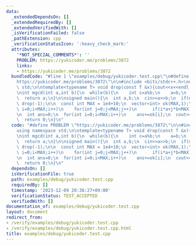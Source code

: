 ```yaml
---
data:
  _extendedDependsOn: []
  _extendedRequiredBy: []
  _extendedVerifiedWith: []
  _isVerificationFailed: false
  _pathExtension: cpp
  _verificationStatusIcon: ':heavy_check_mark:'
  attributes:
    '*NOT_SPECIAL_COMMENTS*': ''
    PROBLEM: https://yukicoder.me/problems/3872
    links:
    - https://yukicoder.me/problems/3872
  bundledCode: "#line 1 \"examples/debug/yukicoder.test.cpp\"\n#define PROBLEM \"\
    https://yukicoder.me/problems/3872\"\n\n#include <bits/stdc++.h>\nusing namespace\
    \ std;\n\ntemplate<typename T> void drop(const T &x){cout<<x<<endl;exit(0);}\n\
    \nint mgcd(int a,int b){\n  while(b){\n    int c=a%b;\n    a=b;\n    b=c;\n  }\n\
    \  return a;\n}\n\nsigned main(){\n  int a,b;\n  cin>>a>>b;\n  if(mgcd(a,b)!=1)\
    \ drop(-1);\n\n  const int MAX = 1e4+10;\n  vector<int> ok(MAX,1);\n  for(int\
    \ i=0;i<MAX;i++)\n    for(int j=0;j<MAX;j++)\n      if(i*a+j*b<MAX) ok[i*a+j*b]=0;\n\
    \n  int ans=0;\n  for(int i=0;i<MAX;i++)\n    ans+=ok[i];\n  cout<<ans<<endl;\n\
    \  return 0;\n}\n"
  code: "#define PROBLEM \"https://yukicoder.me/problems/3872\"\n\n#include <bits/stdc++.h>\n\
    using namespace std;\n\ntemplate<typename T> void drop(const T &x){cout<<x<<endl;exit(0);}\n\
    \nint mgcd(int a,int b){\n  while(b){\n    int c=a%b;\n    a=b;\n    b=c;\n  }\n\
    \  return a;\n}\n\nsigned main(){\n  int a,b;\n  cin>>a>>b;\n  if(mgcd(a,b)!=1)\
    \ drop(-1);\n\n  const int MAX = 1e4+10;\n  vector<int> ok(MAX,1);\n  for(int\
    \ i=0;i<MAX;i++)\n    for(int j=0;j<MAX;j++)\n      if(i*a+j*b<MAX) ok[i*a+j*b]=0;\n\
    \n  int ans=0;\n  for(int i=0;i<MAX;i++)\n    ans+=ok[i];\n  cout<<ans<<endl;\n\
    \  return 0;\n}\n"
  dependsOn: []
  isVerificationFile: true
  path: examples/debug/yukicoder.test.cpp
  requiredBy: []
  timestamp: '2023-12-09 20:36:27+09:00'
  verificationStatus: TEST_ACCEPTED
  verifiedWith: []
documentation_of: examples/debug/yukicoder.test.cpp
layout: document
redirect_from:
- /verify/examples/debug/yukicoder.test.cpp
- /verify/examples/debug/yukicoder.test.cpp.html
title: examples/debug/yukicoder.test.cpp
---
```

